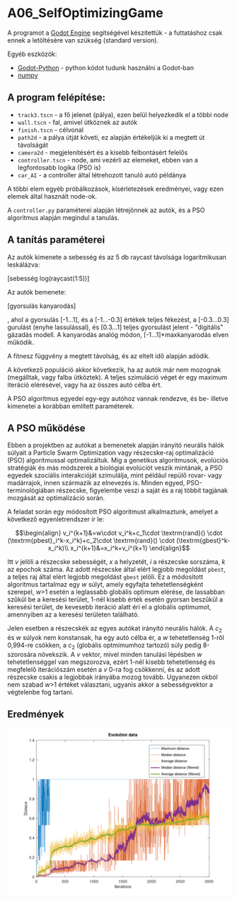 # A06_SelfOptimizingGame

A programot a [Godot Engine](https://godotengine.org/download) segítségével készítettük - a futtatáshoz csak ennek a letöltésére van szükség (standard version).

Egyéb eszközök: 
* [Godot-Python](https://github.com/touilleMan/godot-python) - python kódot tudunk használni a Godot-ban
* [numpy](https://numpy.org/)

## A program felépítése:

* `track3.tscn` - a fő jelenet (pálya), ezen belül helyezkedik el a többi node
* `wall.tscn` - fal, amivel ütköznek az autók
* `finish.tscn` - célvonal
* `path2d` - a pálya útját követi, ez alapján értékeljük ki a megtett út távolságát
* `camera2d` - megjelenítésért és a kisebb felbontásért felelős
* `controller.tscn` - node, ami vezérli az elemeket, ebben van a legfontosabb logika (PSO is)
* `car_AI` - a controller által létrehozott tanuló autó példánya

A többi elem egyéb próbálkozások, kísérletezések eredményei, vagy ezen elemek által használt node-ok. 

A `controller.py` paraméterei alapján létrejönnek az autók, és a PSO algoritmus alapján megindul a tanulás. 

## A tanítás paraméterei

Az autók kimenete a sebesség és az 5 db raycast távolsága logaritmikusan leskálázva:

[sebesség log(raycast(1:5))]

Az autók bemenete:

[gyorsulás kanyarodás]

, ahol a gyorsulás [-1...1], és a [-1...-0.3] értékek teljes fékezést, a [-0.3...0.3] gurulást (enyhe lassulással), és [0.3...1] teljes gyorsulást jelent - "digitális" gázadás modell. A kanyarodás analóg módon, [-1...1]*maxkanyarodás elven működik.

A fitnesz függvény a megtett távolság, és az eltelt idő alapján adódik. 

A következő populáció akkor következik, ha az autók már nem mozognak (megálltak, vagy falba ütköztek). A teljes szimuláció véget ér egy maximum iteráció elérésével, vagy ha az összes autó célba ért. 

A PSO algoritmus egyedei egy-egy autóhoz vannak rendezve, és be- illetve kimenetei a korábban említett paraméterek. 

## A PSO működése

Ebben a projektben az autókat a bemenetek alapján irányító neurális hálók súlyait a Particle Swarm Optimization vagy részecske-raj optimalizáció (PSO) algoritmussal optimalizáltuk. Míg a genetikus algoritmusok, evolúciós stratégiák és más módszerek a biológiai evolúciót veszik mintának, a PSO egyedek szociális interakcióját szimulálja, mint például repülő rovar- vagy madárrajok, innen származik az elnevezés is. Minden egyed, PSO-terminológiában részecske, figyelembe veszi a saját és a raj többit tagjának mozgását az optimalizáció során.

A feladat során egy módosított PSO algoritmust alkalmaztunk, amelyet a következő egyenletrendszer ír le:
```math
\begin{align}
v_i^{k+1}&=w\cdot v_i^k+c_1\cdot \textrm{rand}() \cdot (\textrm{pbest}_i^k-x_i^k)+c_2\cdot \textrm{rand}() \cdot (\textrm{gbest}^k-x_i^k)\\
x_i^{k+1}&=x_i^k+v_i^{k+1}
\end{align}
```
Itt $`v`$ jelöli a részecske sebességét, $`x`$ a helyzetét, $`i`$ a részecske sorszáma, $`k`$ az epochok száma. Az adott részecske által elért legjobb megoldást `pbest`, a teljes raj által elért legjobb megoldást `gbest` jelöli. Ez a módosított algoritmus tartalmaz egy $`w`$ súlyt, amely egyfajta tehetetlenségként szerepel, $`w`$>1 esetén a leglassabb globális optimum elérése, de lassabban szűkül be a keresési terület, 1-nél kisebb érték esetén gyorsan beszűkül a keresési terület, de kevesebb iteráció alatt éri el a globális optimumot, amennyiben az a keresési területen található. 

Jelen esetben a részecskék az egyes autókat irányító neurális hálók. A $`c`$<sub>2</sub> és $`w`$ súlyok nem konstansak, ha egy autó célba ér, a $`w`$ tehetetlenség 1-ről 0,994-re csökken, a $`c`$<sub>2</sub> (globális optmimumhoz tartozó) súly pedig 8-szorosára növekszik. A $`v`$ vektor, mivel minden tanulási lépésben $`w`$ tehetetlenséggel van megszorozva, ezért 1-nél kisebb tehetetlenség és megfelelő iterációszám esetén a $`v`$ 0-ra fog csökkenni, és az adott részecske csakis a legjobbak irányába mozog tovább. Ugyanezen okból nem szabad $`w`$>1 értéket választani, ugyanis akkor a sebességvektor a végtelenbe fog tartani.

## Eredmények
![](/data/evdata.png)


